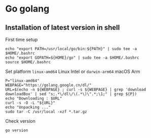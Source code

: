 # Go golang

## Installation of latest version in shell

First time setup

    echo "export PATH=/usr/local/go/bin:${PATH}" | sudo tee -a $HOME/.bashrc
    echo "export GOPATH=${HOME}/go" | sudo tee -a $HOME/.bashrc
    source $HOME/.bashrc

Set platform `linux-amd64` Linux Intel or `darwin-arm64` macOS Arm

    P="linux-amd64"
    WEBPAGE="https://golang.google.cn/dl/"
    URL=$(echo -n ${WEBPAGE} ; curl -s ${WEBPAGE} | grep 'download downloadBox' | sed "s;.*\/dl\/\(.*\)\".*;\1;" | grep ${P})
    echo "Downloading : $URL"
    curl -s -O -L "${URL}"
    echo "Unpacking ..."
    sudo tar -C /usr/local -xzf *.tar.gz

Check version

    go version
